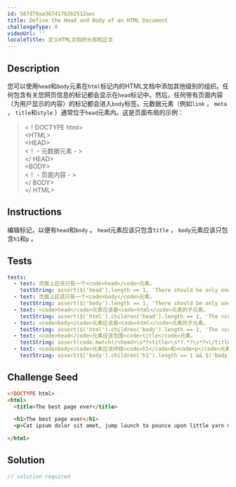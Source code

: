 ```yaml
---
id: 587d78aa367417b2b2512aec
title: Define the Head and Body of an HTML Document
challengeType: 0
videoUrl: ''
localeTitle: 定义HTML文档的头部和正文
---
```


## Description
<section id="description">您可以使用<code>head</code>和<code>body</code>元素在<code>html</code>标记内的HTML文档中添加其他级别的组织。任何包含有关您网页信息的标记都会显示在<code>head</code>标记中。然后，任何带有页面内容（为用户显示的内容）的标记都会进入<code>body</code>标签。元数据元素（例如<code>link</code> ， <code>meta</code> ， <code>title</code>和<code>style</code> ）通常位于<code>head</code>元素内。这是页面布局的示例： <blockquote> &lt;！DOCTYPE html&gt; <br> &lt;HTML&gt; <br> &lt;HEAD&gt; <br> &lt;！ - 元数据元素 - &gt; <br> &lt;/ HEAD&gt; <br> &lt;BODY&gt; <br> &lt;！ - 页面内容 - &gt; <br> &lt;/ BODY&gt; <br> &lt;/ HTML&gt; </blockquote></section>

## Instructions
<section id="instructions">编辑标记，以便有<code>head</code>和<code>body</code> 。 <code>head</code>元素应该只包含<code>title</code> ， <code>body</code>元素应该只包含<code>h1</code>和<code>p</code> 。 </section>

## Tests
<section id='tests'>

```yml
tests:
  - text: 页面上应该只有一个<code>head</code>元素。
    testString: assert($('head').length == 1, 'There should be only one <code>head</code> element on the page.');
  - text: 页面上应该只有一个<code>body</code>元素。
    testString: assert($('body').length == 1, 'There should be only one <code>body</code> element on the page.');
  - text: <code>head</code>元素应该是<code>html</code>元素的子元素。
    testString: assert($('html').children('head').length == 1, 'The <code>head</code> element should be a child of the <code>html</code> element.');
  - text: <code>body</code>元素应该是<code>html</code>元素的子元素。
    testString: assert($('html').children('body').length == 1, 'The <code>body</code> element should be a child of the <code>html</code> element.');
  - text: <code>head</code>元素应该包围<code>title</code>元素。
    testString: assert(code.match(/<head>\s*?<title>\s*?.*?\s*?<\/title>\s*?<\/head>/gi), 'The <code>head</code> element should wrap around the <code>title</code> element.');
  - text: <code>body</code>元素应该环绕<code>h1</code>和<code>p</code>元素。
    testString: assert($('body').children('h1').length == 1 && $('body').children('p').length == 1, 'The <code>body</code> element should wrap around both the <code>h1</code> and <code>p</code> elements.');

```

</section>

## Challenge Seed
<section id='challengeSeed'>

<div id='html-seed'>

```html
<!DOCTYPE html>
<html>
  <title>The best page ever</title>

  <h1>The best page ever</h1>
  <p>Cat ipsum dolor sit amet, jump launch to pounce upon little yarn mouse, bare fangs at toy run hide in litter box until treats are fed. Go into a room to decide you didn't want to be in there anyway. I like big cats and i can not lie kitty ipsum dolor sit amet, shed everywhere shed everywhere stretching attack your ankles chase the red dot, hairball run catnip eat the grass sniff. Meow i could pee on this if i had the energy for slap owner's face at 5am until human fills food dish yet scamper. Knock dish off table head butt cant eat out of my own dish scratch the furniture. Make meme, make cute face. Sleep in the bathroom sink chase laser but pee in the shoe. Paw at your fat belly licks your face and eat grass, throw it back up kitty ipsum dolor sit amet, shed everywhere shed everywhere stretching attack your ankles chase the red dot, hairball run catnip eat the grass sniff.</p>

</html>

```

</div>



</section>

## Solution
<section id='solution'>

```js
// solution required
```
</section>
